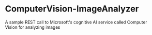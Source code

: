 # ComputerVision-ImageAnalyzer
A sample REST call to Microsoft's cognitive AI service called Computer Vision for analyzing images
